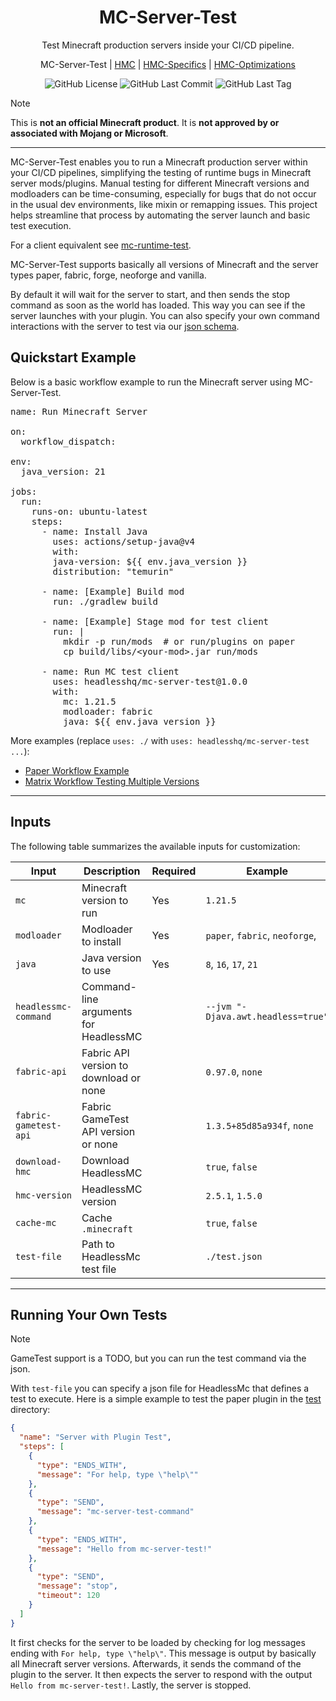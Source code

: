 <h1 align="center" style="font-weight: normal;"><b>MC-Server-Test</b></h1>
<p align="center">Test Minecraft production servers inside your CI/CD pipeline.</p>
<p align="center">
MC-Server-Test | <a href="https://github.com/3arthqu4ke/headlessmc">HMC</a> | <a href="https://github.com/3arthqu4ke/hmc-specifics">HMC-Specifics</a> | <a href="https://github.com/3arthqu4ke/hmc-optimizations">HMC-Optimizations</a>
</p>

<div align="center">

![GitHub License](https://img.shields.io/github/license/headlesshq/mc-server-test)
![GitHub Last Commit](https://img.shields.io/github/last-commit/headlesshq/mc-server-test)
![GitHub Last Tag](https://img.shields.io/github/v/tag/headlesshq/mc-server-test)

</div>

> [!NOTE]  
> This is **not an official Minecraft product**. It is **not approved by or associated with Mojang or Microsoft**.

---

MC-Server-Test enables you to run a Minecraft production server within your CI/CD pipelines, 
simplifying the testing of runtime bugs in Minecraft server mods/plugins.
Manual testing for different Minecraft versions and modloaders can be time-consuming,
especially for bugs that do not occur in the usual dev environments, like mixin or remapping issues.
This project helps streamline that process by automating the server launch and basic test execution.

For a client equivalent see [mc-runtime-test](https://github.com/headlesshq/mc-runtime-test).

MC-Server-Test supports basically all versions of Minecraft 
and the server types paper, fabric, forge, neoforge and vanilla.

By default it will wait for the server to start,
and then sends the stop command as soon as the world has loaded.
This way you can see if the server launches with your plugin.
You can also specify your own command interactions with the server
to test via our [json schema](./test.json).

## Quickstart Example
Below is a basic workflow example to run the Minecraft server using MC-Server-Test.

<pre lang="yml">
name: Run Minecraft Server

on:
  workflow_dispatch:

env:
  java_version: 21

jobs:
  run:
    runs-on: ubuntu-latest
    steps:
      - name: Install Java
        uses: actions/setup-java@v4
        with:
        java-version: ${{ env.java_version }}
        distribution: "temurin"

      - name: [Example] Build mod
        run: ./gradlew build

      - name: [Example] Stage mod for test client
        run: |
          mkdir -p run/mods  # or run/plugins on paper
          cp build/libs/&lt;your-mod&gt;.jar run/mods

      - name: Run MC test client
        uses: headlesshq/mc-server-test@1.0.0 <!-- x-release-please-version -->
        with:
          mc: 1.21.5
          modloader: fabric
          java: ${{ env.java_version }}
</pre>

More examples (replace `uses: ./` with `uses: headlesshq/mc-server-test ...`):
- [Paper Workflow Example](.github/workflows/test-plugin.yml)
- [Matrix Workflow Testing Multiple Versions](.github/workflows/run-matrix.yml)

---

## Inputs
The following table summarizes the available inputs for customization:

| Input                 | Description                            | Required | Example                            |
|-----------------------|----------------------------------------|----------|------------------------------------|
| `mc`                  | Minecraft version to run               | Yes      | `1.21.5`                           |
| `modloader`           | Modloader to install                   | Yes      | `paper`, `fabric`, `neoforge`,     |
| `java`                | Java version to use                    | Yes      | `8`, `16`, `17`, `21`              |
| `headlessmc-command`  | Command-line arguments for HeadlessMC  |          | `--jvm "-Djava.awt.headless=true"` |
| `fabric-api`          | Fabric API version to download or none |          | `0.97.0`, `none`                   |
| `fabric-gametest-api` | Fabric GameTest API version or none    |          | `1.3.5+85d85a934f`, `none`         |
| `download-hmc`        | Download HeadlessMC                    |          | `true`, `false`                    |
| `hmc-version`         | HeadlessMC version                     |          | `2.5.1`, `1.5.0`                   |
| `cache-mc`            | Cache `.minecraft`                     |          | `true`, `false`                    |
| `test-file`           | Path to HeadlessMc test file           |          | `./test.json`                      |
---

## Running Your Own Tests
> [!NOTE]  
> GameTest support is a TODO, but you can run the test command via the json.

With `test-file` you can specify a json file for HeadlessMc that
defines a test to execute. 
Here is a simple example to test the paper plugin in the [test](/test) directory:
```json
{
  "name": "Server with Plugin Test",
  "steps": [
    {
      "type": "ENDS_WITH",
      "message": "For help, type \"help\""
    },
    {
      "type": "SEND",
      "message": "mc-server-test-command"
    },
    {
      "type": "ENDS_WITH",
      "message": "Hello from mc-server-test!"
    },
    {
      "type": "SEND",
      "message": "stop",
      "timeout": 120
    }
  ]
}
```
It first checks for the server to be loaded by checking for log messages
ending with `For help, type \"help\"`.
This message is output by basically all Minecraft server versions.
Afterwards, it sends the command of the plugin to the server.
It then expects the server to respond with the output `Hello from mc-server-test!`.
Lastly, the server is stopped.
